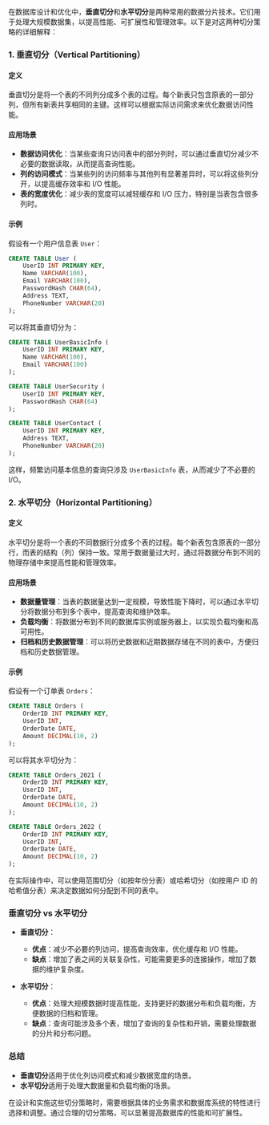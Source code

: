 在数据库设计和优化中，**垂直切分**和**水平切分**是两种常用的数据分片技术。它们用于处理大规模数据集，以提高性能、可扩展性和管理效率。以下是对这两种切分策略的详细解释：

### **1. 垂直切分（Vertical Partitioning）**

#### **定义**
垂直切分是将一个表的不同列分成多个表的过程。每个新表只包含原表的一部分列，但所有新表共享相同的主键。这样可以根据实际访问需求来优化数据访问性能。

#### **应用场景**
- **数据访问优化**：当某些查询只访问表中的部分列时，可以通过垂直切分减少不必要的数据读取，从而提高查询性能。
- **列的访问模式**：当某些列的访问频率与其他列有显著差异时，可以将这些列分开，以提高缓存效率和 I/O 性能。
- **表的宽度优化**：减少表的宽度可以减轻缓存和 I/O 压力，特别是当表包含很多列时。

#### **示例**
假设有一个用户信息表 `User`：
```sql
CREATE TABLE User (
    UserID INT PRIMARY KEY,
    Name VARCHAR(100),
    Email VARCHAR(100),
    PasswordHash CHAR(64),
    Address TEXT,
    PhoneNumber VARCHAR(20)
);
```
可以将其垂直切分为：
```sql
CREATE TABLE UserBasicInfo (
    UserID INT PRIMARY KEY,
    Name VARCHAR(100),
    Email VARCHAR(100)
);

CREATE TABLE UserSecurity (
    UserID INT PRIMARY KEY,
    PasswordHash CHAR(64)
);

CREATE TABLE UserContact (
    UserID INT PRIMARY KEY,
    Address TEXT,
    PhoneNumber VARCHAR(20)
);
```
这样，频繁访问基本信息的查询只涉及 `UserBasicInfo` 表，从而减少了不必要的 I/O。

### **2. 水平切分（Horizontal Partitioning）**

#### **定义**
水平切分是将一个表的不同数据行分成多个表的过程。每个新表包含原表的一部分行，而表的结构（列）保持一致。常用于数据量过大时，通过将数据分布到不同的物理存储中来提高性能和管理效率。

#### **应用场景**
- **数据量管理**：当表的数据量达到一定规模，导致性能下降时，可以通过水平切分将数据分布到多个表中，提高查询和维护效率。
- **负载均衡**：将数据分布到不同的数据库实例或服务器上，以实现负载均衡和高可用性。
- **归档和历史数据管理**：可以将历史数据和近期数据存储在不同的表中，方便归档和历史数据管理。

#### **示例**
假设有一个订单表 `Orders`：
```sql
CREATE TABLE Orders (
    OrderID INT PRIMARY KEY,
    UserID INT,
    OrderDate DATE,
    Amount DECIMAL(10, 2)
);
```
可以将其水平切分为：
```sql
CREATE TABLE Orders_2021 (
    OrderID INT PRIMARY KEY,
    UserID INT,
    OrderDate DATE,
    Amount DECIMAL(10, 2)
);

CREATE TABLE Orders_2022 (
    OrderID INT PRIMARY KEY,
    UserID INT,
    OrderDate DATE,
    Amount DECIMAL(10, 2)
);
```
在实际操作中，可以使用范围切分（如按年份分表）或哈希切分（如按用户 ID 的哈希值分表）来决定数据如何分配到不同的表中。

### **垂直切分 vs 水平切分**

- **垂直切分**：
  - **优点**：减少不必要的列访问，提高查询效率，优化缓存和 I/O 性能。
  - **缺点**：增加了表之间的关联复杂性，可能需要更多的连接操作，增加了数据的维护复杂度。

- **水平切分**：
  - **优点**：处理大规模数据时提高性能，支持更好的数据分布和负载均衡，方便数据的归档和管理。
  - **缺点**：查询可能涉及多个表，增加了查询的复杂性和开销，需要处理数据的分片和分布问题。

### **总结**

- **垂直切分**适用于优化列访问模式和减少数据宽度的场景。
- **水平切分**适用于处理大数据量和负载均衡的场景。

在设计和实施这些切分策略时，需要根据具体的业务需求和数据库系统的特性进行选择和调整。通过合理的切分策略，可以显著提高数据库的性能和可扩展性。